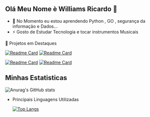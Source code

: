 ## Olá Meu Nome è Williams Ricardo  👋

<!--
**rickchallen/rickchallen** is a ✨ _special_ ✨ repository because its `README.md` (this file) appears on your GitHub profile.
-->

- 🌱 No Momento eu estou aprendendo Python , GO , segurança da informação e Dados...
- ⚡ Gosto de Estudar Tecnologia  e tocar instrumentos Musicais

🚀 Projetos em Destaques 

   [![Readme Card](https://github-readme-stats.vercel.app/api/pin/?username=rickchallen&repo=toolsAgency&theme=merko)](https://github.com/rickchallen/toolsAgency)
   [![Readme Card](https://github-readme-stats.vercel.app/api/pin/?username=rickchallen&theme=merko&repo=Desafio_phishing)](https://github.com/rickchallen/Desafio_phishing)

   [![Readme Card](https://github-readme-stats.vercel.app/api/pin/?username=rickchallen&theme=merko&repo=Sistema_BancarioV1)](https://github.com/rickchallen/Sistema_BancarioV1)
   [![Readme Card](https://github-readme-stats.vercel.app/api/pin/?username=rickchallen&theme=merko&repo=Previs-o-do-Tempo)](https://github.com/rickchallen/Previs-o-do-Tempo)
 
## Minhas Estatisticas
![Anurag's GitHub stats](https://github-readme-stats.vercel.app/api?username=rickchallen&show_icons=true&theme=merko)

- Principais Linguagens Utilizadas
  
   [![Top Langs](https://github-readme-stats.vercel.app/api/top-langs/?username=rickchallen)](https://github.com/anuraghazra/github-readme-stats)
